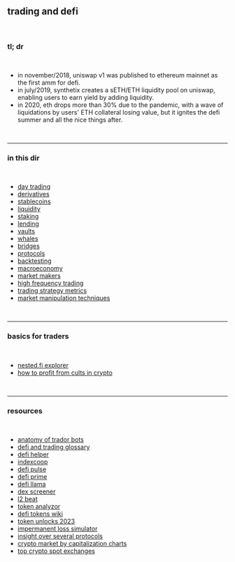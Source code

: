 ## trading and defi 

<br>

### tl; dr

<br>

* in november/2018, uniswap v1 was published to ethereum mainnet as the first amm for defi.
* in july/2019, synthetix creates a sETH/ETH liquidity pool on uniswap, enabling users to earn yield by adding liquidity.
* in 2020, eth drops more than 30% due to the pandemic, with a wave of liquidations by users' ETH collateral losing value, but it ignites the defi summer and all the nice things after.



<br>

----

### in this dir

<br>




* [day trading](day-trading)
* [derivatives](derivatives)
* [stablecoins](stablecoins)
* [liquidity](liquidity)
* [staking](staking)
* [lending](lending)
* [vaults](vaults)
* [whales](whales)
* [bridges](bridges)
* [protocols](protocols)
* [backtesting](backtesting)
* [macroeconomy](macroeconomy)
* [market makers](market_makers)
* [high frequency trading](high_frequency)
* [trading strategy metrics](strategy_metrics)
* [market manipulation techniques](market_manipulation)

<br>

---

### basics for traders

<br>

* [nested.fi explorer](https://app.nested.fi/explorer)
* [how to profit from cults in crypto](https://twitter.com/TyrogueD/status/1630331151515615232)


<br>

---


### resources

<br>


* [anatomy of trador bots](https://github.com/go-outside-labs/mev-toolkit/blob/main/MEV_searchers/bots/tradors.md)
* [defi and trading glossary](https://docs.cyph3rs.xyz/resources/defi-and-mev-glossary)
* [defi helper](https://app.defihelper.io/protocols?filter=All)
* [indexcoop](https://indexcoop.com/)
* [defi pulse](https://www.defipulse.com/)
* [defi prime](https://defiprime.com/)
* [defi llama](https://defillama.com/)
* [dex screener](https://dexscreener.com/)
* [l2 beat](https://l2beat.com/scaling/tvl/)
* [token analyzor](https://dune.com/defimochi/token-god-mode)
* [defi tokens wiki](https://github.com/defi-wikis/defi-tokens-wiki)
* [token unlocks 2023](https://twitter.com/karl_0x/status/1605832705848971264)
* [impermanent loss simulator](https://baller.netlify.app/)
* [insight over several protocols](https://defi-mochi.notion.site/d2cf08cb79254dcf8f30e08cc38761f4?v=81df8226157849ee94a1c859c1e13329)
* [crypto market by capitalization charts](https://cryptomarketpool.com/crypto-market-charts/)
* [top crypto spot exchanges](https://coinmarketcap.com/rankings/exchanges/)
